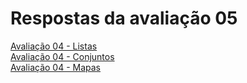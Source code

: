 # Respostas da avaliação 05

[Avaliação 04 - Listas](./Avaliação-05-Lista.md)  
[Avaliação 04 - Conjuntos](./Avaliação-05-Conjunto.md)  
[Avaliação 04 - Mapas](./Avaliação-05-Mapas.md)  
